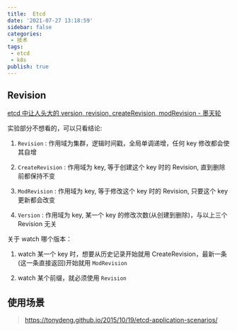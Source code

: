 ```yaml
---
title:  Etcd
date: '2021-07-27 13:18:59'
sidebar: false
categories:
 - 技术
tags:
 - etcd
 - k8s
publish: true
---
```



## Revision

[etcd 中让人头大的 version, revision, createRevision, modRevision - 墨天轮](https://www.modb.pro/db/79479)

实验部分不想看的，可以只看结论:

1. `Revision`
   : 作用域为集群，逻辑时间戳，全局单调递增，任何 key 修改都会使其自增

2. `CreateRevision`
   : 作用域为 key, 等于创建这个 key 时的 Revision, 直到删除前都保持不变

3. `ModRevision`
   : 作用域为 key, 等于修改这个 key 时的 Revision, 只要这个 key 更新都会改变

4. `Version`
   : 作用域为 key, 某一个 key 的修改次数(从创建到删除)，与以上三个 Revision 无关

关于 watch 哪个版本：

1. watch 某一个 key 时，想要从历史记录开始就用 CreateRevision，最新一条(这一条直接返回)开始就用 `ModRevision`  

2. watch 某个前缀，就必须使用 `Revision`



## 使用场景

> https://tonydeng.github.io/2015/10/19/etcd-application-scenarios/